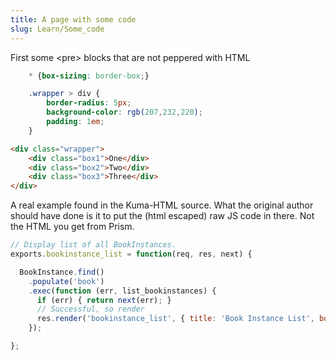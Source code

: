 ```yaml
---
title: A page with some code
slug: Learn/Some_code
---
```

First some \<pre> blocks that are not peppered with HTML

```css
    * {box-sizing: border-box;}

    .wrapper > div {
        border-radius: 5px;
        background-color: rgb(207,232,220);
        padding: 1em;
    }
```

```html
<div class="wrapper">
    <div class="box1">One</div>
    <div class="box2">Two</div>
    <div class="box3">Three</div>
</div>
```

A real example found in the Kuma-HTML source.
What the original author should have done is it to put the (html escaped)
raw JS code in there. Not the HTML you get from Prism.

```js
// Display list of all BookInstances.
exports.bookinstance_list = function(req, res, next) {

  BookInstance.find()
    .populate('book')
    .exec(function (err, list_bookinstances) {
      if (err) { return next(err); }
      // Successful, so render
      res.render('bookinstance_list', { title: 'Book Instance List', bookinstance_list: list_bookinstances });
    });

};
```

